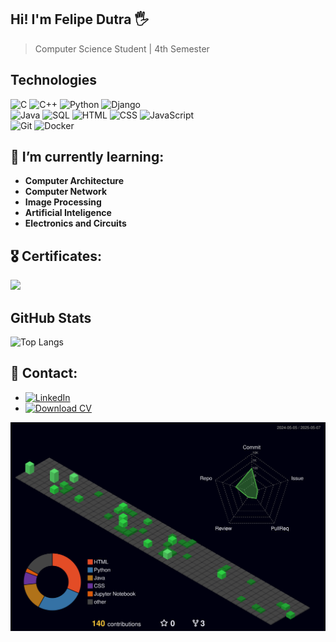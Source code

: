 ## Hi! I'm Felipe Dutra 🖐️
> Computer Science Student | 4th Semester

## Technologies 
![C](https://img.shields.io/badge/C-00599C?style=for-the-badge&logo=c&logoColor=white)
![C++](https://img.shields.io/badge/C++-00599C?style=for-the-badge&logo=cplusplus&logoColor=white)
![Python](https://img.shields.io/badge/Python-3776AB?style=for-the-badge&logo=python&logoColor=white)
![Django](https://img.shields.io/badge/Django-092E20?style=for-the-badge&logo=django&logoColor=white)  
![Java](https://img.shields.io/badge/Java-ED8B00?style=for-the-badge&logo=java&logoColor=white)
![SQL](https://img.shields.io/badge/SQL-CC2927?style=for-the-badge&logo=microsoftsqlserver&logoColor=white)
![HTML](https://img.shields.io/badge/HTML-E34F26?style=for-the-badge&logo=html5&logoColor=white)
![CSS](https://img.shields.io/badge/CSS-1572B6?style=for-the-badge&logo=css3&logoColor=white)
![JavaScript](https://img.shields.io/badge/JavaScript-F7DF1E?style=for-the-badge&logo=javascript&logoColor=black)  
![Git](https://img.shields.io/badge/Git-F05032?style=for-the-badge&logo=git&logoColor=white)
![Docker](https://img.shields.io/badge/Docker-2496ED?style=for-the-badge&logo=docker&logoColor=white)  


## 🌱 I’m currently learning:
- **Computer Architecture**
- **Computer Network**
- **Image Processing**
- **Artificial Inteligence**
- **Electronics and Circuits**
          

## 🎖️ Certificates:
  <img src="https://github.com/dutra-felipe/dutra-felipe/assets/127852691/15ebf263-8aad-4f49-bb5b-b8649b34fe69" width="100"/>


## GitHub Stats
![Top Langs](https://github-readme-stats.vercel.app/api/top-langs/?username=dutra-felipe&langs_count=8&theme=radical&hide_border=true&title_color=FF5733&icon_color=FFC300&layout=compact&hide=Jupyter%20Notebook)

## 💬 Contact:
    
- [![LinkedIn](https://img.shields.io/badge/LinkedIn-0077B5?style=for-the-badge&logo=linkedin&logoColor=white)](https://www.linkedin.com/in/felipepdutra/)
- [![Download CV](https://img.shields.io/badge/CV-Download-brightgreen?style=for-the-badge&logo=google-drive&logoColor=white)](./cv-new.pdf)

![3D Contributions](https://github.com/dutra-felipe/dutra-felipe/blob/main/profile-3d-contrib/profile-night-green.svg)


